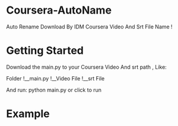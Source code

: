 Coursera-AutoName
=================

Auto Rename Download By IDM Coursera Video And Srt File Name !

Getting Started
=================

Download the main.py to your Coursera Video And srt path , Like:

Folder
  !__main.py
  !__Video File
  !__srt File
  
And run:
  python main.py
    or
  click to run
  
Example
================
